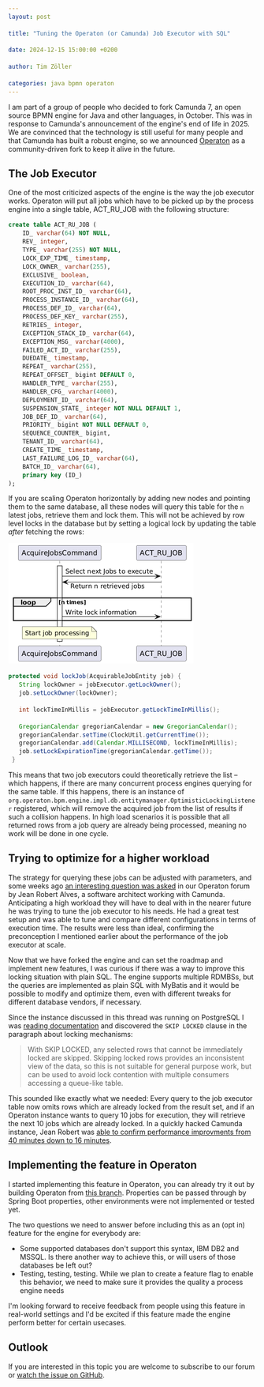 ```yaml
---
layout: post

title: "Tuning the Operaton (or Camunda) Job Executor with SQL"

date: 2024-12-15 15:00:00 +0200

author: Tim Zöller

categories: java bpmn operaton
---
```


I am part of a group of people who decided to fork Camunda 7, an open source BPMN engine for Java and other languages, in October. This was in response to Camunda's announcement of the engine's end of life in 2025. We are convinced that the technology is still useful for many people and that Camunda has built a robust engine, so we announced [Operaton](https://github.com/operaton/operaton) as a community-driven fork to keep it alive in the future. 


## The Job Executor

One of the most criticized aspects of the engine is the way the job executor works. Operaton will put all jobs which have to be picked up by the process engine into a single table, ACT_RU_JOB with the following structure: 

```sql
create table ACT_RU_JOB (
    ID_ varchar(64) NOT NULL,
    REV_ integer,
    TYPE_ varchar(255) NOT NULL,
    LOCK_EXP_TIME_ timestamp,
    LOCK_OWNER_ varchar(255),
    EXCLUSIVE_ boolean,
    EXECUTION_ID_ varchar(64),
    ROOT_PROC_INST_ID_ varchar(64),
    PROCESS_INSTANCE_ID_ varchar(64),
    PROCESS_DEF_ID_ varchar(64),
    PROCESS_DEF_KEY_ varchar(255),
    RETRIES_ integer,
    EXCEPTION_STACK_ID_ varchar(64),
    EXCEPTION_MSG_ varchar(4000),
    FAILED_ACT_ID_ varchar(255),
    DUEDATE_ timestamp,
    REPEAT_ varchar(255),
    REPEAT_OFFSET_ bigint DEFAULT 0,
    HANDLER_TYPE_ varchar(255),
    HANDLER_CFG_ varchar(4000),
    DEPLOYMENT_ID_ varchar(64),
    SUSPENSION_STATE_ integer NOT NULL DEFAULT 1,
    JOB_DEF_ID_ varchar(64),
    PRIORITY_ bigint NOT NULL DEFAULT 0,
    SEQUENCE_COUNTER_ bigint,
    TENANT_ID_ varchar(64),
    CREATE_TIME_ timestamp,
    LAST_FAILURE_LOG_ID_ varchar(64),
    BATCH_ID_ varchar(64),
    primary key (ID_)
);
```

If you are scaling Operaton horizontally by adding new nodes and pointing them to the same database, all these nodes will query this table for the `n` latest jobs, retrieve them and lock them. This will not be achieved by row level locks in the database but by setting a logical lock by updating the table *after* fetching the rows:


![A UML diagram decscribing the flow metnioned above visually](/assets/20241215/UML.png)


```java
protected void lockJob(AcquirableJobEntity job) {
   String lockOwner = jobExecutor.getLockOwner();
   job.setLockOwner(lockOwner);

   int lockTimeInMillis = jobExecutor.getLockTimeInMillis();

   GregorianCalendar gregorianCalendar = new GregorianCalendar();
   gregorianCalendar.setTime(ClockUtil.getCurrentTime());
   gregorianCalendar.add(Calendar.MILLISECOND, lockTimeInMillis);
   job.setLockExpirationTime(gregorianCalendar.getTime());
 }
```


This means that two job executors could theoretically retrieve the list – which happens, if there are many concurrent process engines querying for the same table. If this happens, there is an instance of `org.operaton.bpm.engine.impl.db.entitymanager.OptimisticLockingListener` registered, which will remove the acquired job from the list of results if such a collision happens. In high load scenarios it is possible that all returned rows from a job query are already being processed, meaning no work will be done in one cycle.


## Trying to optimize for a higher workload

The strategy for querying these jobs can be adjusted with parameters, and some weeks ago [an interesting question was asked](https://forum.operaton.org/t/job-execution-rejected/68) in our Operaton forum by Jean Robert Alves, a software architect working with Camunda. Anticipating a high  workload they will have to deal with in the nearer future he was trying to tune the job executor to his needs. He had a great test setup and was able to tune and compare different configurations in terms of execution time. The results were less than ideal, confirming the preconception I mentioned earlier about the performance of the job executor at scale.

Now that we have forked the engine and can set the roadmap and implement new features, I was curious if there was a way to improve this locking situation with plain SQL. The engine supports multiple RDMBSs, but the queries are implemented as plain SQL with MyBatis and it would be possible to modify and optimize them, even with different tweaks for different database vendors, if necessary. 

Since the instance discussed in this thread was running on PostgreSQL I was [reading documentation](https://www.postgresql.org/docs/current/sql-select.html) and discovered the `SKIP LOCKED` clause in the paragraph about locking mechanisms:

> With SKIP LOCKED, any selected rows that cannot be immediately locked are skipped. Skipping locked rows provides an inconsistent view of the data, so this is not suitable for general purpose work, but can be used to avoid lock contention with multiple consumers accessing a queue-like table. 

This sounded like exactly what we needed: Every query to the job executor table now omits rows which are already locked from the result set, and if an Operaton instance wants to query 10 jobs for execution, they will retrieve the next 10 jobs which are already locked. In a quickly hacked Camunda instance, Jean Robert was [able to confirm performance improvments from 40 minutes down to 16 minutes](https://forum.operaton.org/t/job-execution-rejected/68/50?u=javahippie).


## Implementing the feature in Operaton
I started implementing this feature in Operaton, you can already try it out by building Operaton from [this branch](https://github.com/operaton/operaton/tree/feature/add-configuration-for-skipping-locked-rows). Properties can be passed through by Spring Boot properties, other environments were not implemented or tested yet. 

The two questions we need to answer before including this as an (opt in) feature for the engine for everybody are:

* Some supported databases don't support this syntax, IBM DB2 and MSSQL. Is there another way to achieve this, or will users of those databases be left out?
* Testing, testing, testing. While we plan to create a feature flag to enable this behavior, we need to make sure it provides the quality a process engine needs

I'm looking forward to receive feedback from people using this feature in real-world settings and I'd be excited if this feature made the engine perform better for certain usecases.

## Outlook
If you are interested in this topic you are welcome to subscribe to our forum or [watch the issue on GitHub](https://github.com/operaton/operaton/issues/264). 
